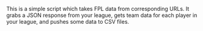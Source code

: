 This is a simple script which takes FPL data from corresponding URLs.  It grabs a JSON response from your league, gets team data for each player in your league, and pushes some data to CSV files.
